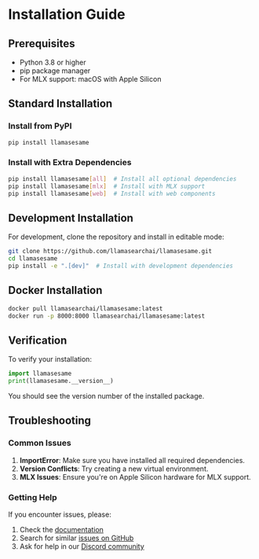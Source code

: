 # Installation Guide

## Prerequisites

- Python 3.8 or higher
- pip package manager
- For MLX support: macOS with Apple Silicon

## Standard Installation

### Install from PyPI

```bash
pip install llamasesame
```

### Install with Extra Dependencies

```bash
pip install llamasesame[all]  # Install all optional dependencies
pip install llamasesame[mlx]  # Install with MLX support
pip install llamasesame[web]  # Install with web components
```

## Development Installation

For development, clone the repository and install in editable mode:

```bash
git clone https://github.com/llamasearchai/llamasesame.git
cd llamasesame
pip install -e ".[dev]"  # Install with development dependencies
```

## Docker Installation

```bash
docker pull llamasearchai/llamasesame:latest
docker run -p 8000:8000 llamasearchai/llamasesame:latest
```

## Verification

To verify your installation:

```python
import llamasesame
print(llamasesame.__version__)
```

You should see the version number of the installed package.

## Troubleshooting

### Common Issues

1. **ImportError**: Make sure you have installed all required dependencies.
2. **Version Conflicts**: Try creating a new virtual environment.
3. **MLX Issues**: Ensure you're on Apple Silicon hardware for MLX support.

### Getting Help

If you encounter issues, please:

1. Check the [documentation](https://llamasearchai.github.io/llamasesame/)
2. Search for similar [issues on GitHub](https://github.com/llamasearchai/llamasesame/issues)
3. Ask for help in our [Discord community](https://discord.gg/llamasearch)

